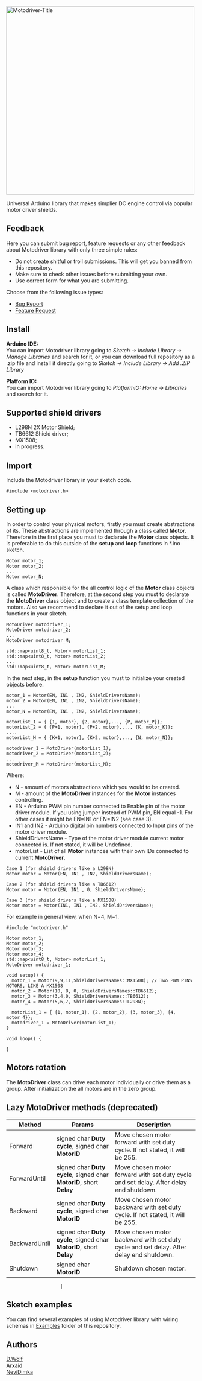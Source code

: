 <img src="https://i.imgur.com/l4UcX4U.png" alt="Motodriver-Title" width="500"/>


Universal Arduino library that makes simplier DC engine control via popular motor driver shields.

## Feedback 

Here you can submit bug report, feature requests or any other feedback about Motodriver library with only three simple rules:
* Do not create shitful or troll submissions. This will get you banned from this repository.
* Make sure to check other issues before submitting your own.
* Use correct form for what you are submitting.

Choose from the following issue types:
* [Bug Report](https://github.com/Arxaid/motodriver/issues/new?assignees=Arxaid&labels=bug&template=bug-report.yml&title=[Bug+Report])
* [Feature Request](https://github.com/Arxaid/motodriver/issues/new?assignees=Arxaid&labels=enhancement&template=feature-request.yml&title=[Feature+Request])

## Install 

**Arduino IDE:**   
You can import Motodriver library going to _Sketch -> Include Library -> Manage Libraries_ and search for it, or you can download full repository as a .zip file and install it  directly going to _Sketch -> Include Library -> Add .ZIP Library_

**Platform IO:**   
You can import Motodriver library going to _PlatformIO: Home -> Libraries_ and search for it.

## Supported shield drivers

* L298N 2X Motor Shield;
* TB6612 Shield driver;
* MX1508;
* in progress.

## Import

Include the Motodriver library in your sketch code.
```
#include <motodriver.h>
```

## Setting up
In order to control your physical motors, firstly you must create abstractions of its. These abstractions are implemented through a class called **Motor**.
Therefore in the first place you must to declarate the **Motor** class objects. It is preferable to do this outside of the **setup** and **loop** functions in *.ino sketch.
```
Motor motor_1;
Motor motor_2;
...
Motor motor_N;
```

A class which responsible for the all control logic of the **Motor** class objects is called **MotoDriver**.
Therefore, at the second step you must to declarate the **MotoDriver** class object and to create a class template collection of the motors.
Also we recommend to declare it out of the setup and loop functions in your sketch.
```
MotoDriver motodriver_1;
MotoDriver motodriver_2;
...
MotoDriver motodriver_M;

std::map<uint8_t, Motor> motorList_1;
std::map<uint8_t, Motor> motorList_2;
...
std::map<uint8_t, Motor> motorList_M;
```

In the next step, in the **setup** function you must to initialize your created objects before.

```
motor_1 = Motor(EN, IN1 , IN2, ShieldDriversName);
motor_2 = Motor(EN, IN1 , IN2, ShieldDriversName);
...
motor_N = Motor(EN, IN1 , IN2, ShieldDriversName);

motorList_1 = { {1, motor}, {2, motor},..., {P, motor_P}};
motorList_2 = { {P+1, motor}, {P+2, motor},..., {K, motor_K}};
....
motorList_M = { {K+1, motor}, {K+2, motor},..., {N, motor_N}};

motodriver_1 = MotoDriver(motorList_1);
motodriver_2 = MotoDriver(motorList_2);
...
motodriver_M = MotoDriver(motorList_N);
```

Where:
* N - amount of motors abstractions which you would to be created.
* M - amount of the **MotoDriver** instances for the **Motor** instances controlling.
* EN - Arduino PWM pin number connected to Enable pin of the motor driver module. If you using jumper instead of PWM pin, EN equal -1.
For other cases it might be EN=IN1 or EN=IN2 (see case 3).
* IN1 and IN2 - Arduino digital pin numbers connected to Input pins of the motor driver module.
* ShieldDriversName - Type of the motor driver module current motor connected is. If not stated, it will be Undefined.
* motorList - List of all **Motor** instances with their own IDs connected to current **MotoDriver**.

```
Case 1 (for shield drivers like a L298N)
Motor motor = Motor(EN, IN1 , IN2, ShieldDriversName);
```

```
Case 2 (for shield drivers like a TB6612)
Motor motor = Motor(EN, IN1 , 0, ShieldDriversName);
```

```
Case 3 (for shield drivers like a MX1508)
Motor motor = Motor(IN1, IN1 , IN2, ShieldDriversName);
```

For example in general view, when N=4, M=1.

```
#include "motodriver.h"

Motor motor_1;
Motor motor_2;
Motor motor_3;
Motor motor_4;
std::map<uint8_t, Motor> motorList_1;
MotoDriver motodriver_1;

void setup() {
  motor_1 = Motor(9,9,11,ShieldDriversNames::MX1508); // Two PWM PINS MOTORS, LIKE A MX1508
  motor_2 = Motor(10, 8, 0, ShieldDriversNames::TB6612);
  motor_3 = Motor(3,4,0, ShieldDriversNames::TB6612);
  motor_4 = Motor(5,6,7, ShieldDriversNames::L298N);
  
  motorList_1 = { {1, motor_1}, {2, motor_2}, {3, motor_3}, {4, motor_4}};
  motodriver_1 = MotoDriver(motorList_1);
}

void loop() {

}

```
## Motors rotation
The **MotoDriver** class can drive each motor individually or drive them as a group. After initialization the all motors are in the zero group.


## Lazy MotoDriver methods (deprecated)

| Method        | Params                                                                | Description                                                                                 |
| ------------- | --------------------------------------------------------------------- | ------------------------------------------------------------------------------------------- |
| Forward       | signed char **Duty cycle**, signed char **MotorID**                   | Move chosen motor forward with set duty cycle. If not stated, it will be 255.               |
| ForwardUntil  | signed char **Duty cycle**, signed char **MotorID**, short **Delay**  | Move chosen motor forward with set duty cycle and set delay. After delay end shutdown.      |
| Backward      | signed char **Duty cycle**, signed char **MotorID**                   | Move chosen motor backward with set duty cycle. If not stated, it will be 255.              |
| BackwardUntil | signed char **Duty cycle**, signed char **MotorID**, short **Delay**  | Move chosen motor backward with set duty cycle and set delay. After delay end shutdown.     |
| Shutdown      | signed char **MotorID**                                               | Shutdown chosen motor.                                                                      |

                        |

## Sketch examples

You can find several examples of using Motodriver library with wiring schemas in [Examples](https://github.com/Runsolar/motodriver/tree/main/examples) folder of this repository.

## Authors

[D.Wolf](https://github.com/Runsolar)   
[Arxaid](https://github.com/Arxaid)   
[NeviDimka](https://github.com/dmitrii591)   
